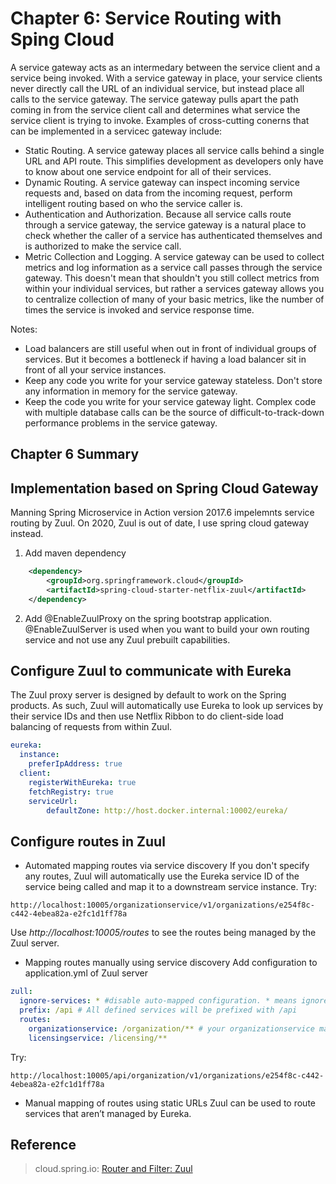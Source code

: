 # Chapter 6: Service Routing with Sping Cloud
A service gateway acts as an intermedary between the service client and a service being invoked. With a service gateway in place, your service clients never directly call the URL of an individual service, but instead place all calls to the service gateway. The service gateway pulls apart the path coming in from the service client call and determines what service the service client is trying to invoke.
Examples of cross-cutting conerns that can be implemented in a servicec gateway include:
- Static Routing. A service gateway places all service calls behind a single URL and API route. This simplifies development as developers only have to know about one service endpoint for all of their services.
- Dynamic Routing. A service gateway can inspect incoming service requests and, based on data from the incoming request, perform intelligent routing based on who the service caller is.
- Authentication and Authorization. Because all service calls route through a service gateway, the service gateway is a natural place to check whether the caller of a service has authenticated themselves and is authorized to make the service call.
- Metric Collection and Logging. A service gateway can be used to collect metrics and log information as a service call passes through the service gateway. This doesn't mean that shouldn't you still collect metrics from within your individual services, but rather a services gateway allows you to centralize collection of many of your basic metrics, like the number of times the service is invoked and service response time.

Notes:
- Load balancers are still useful when out in front of individual groups of services. But it becomes a bottleneck if having a load balancer sit in front of all your service instances.
- Keep any code you write for your service gateway stateless. Don't store any information in memory for the service gateway.
- Keep the code you write for your service gateway light. Complex code with multiple database calls can be the source of difficult-to-track-down performance problems in the service gateway.

## Chapter 6 Summary

## Implementation based on Spring Cloud Gateway
Manning Spring Microservice in Action version 2017.6 impelemnts service routing by Zuul. On 2020, Zuul is out of date, I use spring cloud gateway instead.
1. Add maven dependency
```xml
	<dependency>
		<groupId>org.springframework.cloud</groupId>
		<artifactId>spring-cloud-starter-netflix-zuul</artifactId>
	</dependency>
```
2. Add @EnableZuulProxy on the spring bootstrap application. @EnableZuulServer is used when you want to build your own routing service and not use any Zuul prebuilt capabilities.

## Configure Zuul to communicate with Eureka
The Zuul proxy server is designed by default to work on the Spring products. As such, Zuul will automatically use Eureka to look up services by their service IDs and then use Netflix Ribbon to do client-side load balancing of requests from within Zuul.
```yml
eureka:
  instance:
    preferIpAddress: true
  client:
    registerWithEureka: true
    fetchRegistry: true
    serviceUrl:
        defaultZone: http://host.docker.internal:10002/eureka/
```

## Configure routes in Zuul
- Automated mapping routes via service discovery
If you don't specify any routes, Zuul will automatically use the Eureka service ID of the service being called and map it to a downstream service instance. Try:
```console
http://localhost:10005/organizationservice/v1/organizations/e254f8c-c442-4ebea82a-e2fc1d1ff78a
```
Use *http://localhost:10005/routes* to see the routes being managed by the Zuul server.
- Mapping routes manually using service discovery
Add configuration to application.yml of Zuul server
```yml
zull:
  ignore-services: * #disable auto-mapped configuration. * means ignore all. You can use comma-separated list of Eureka service-IDs.
  prefix: /api # All defined services will be prefixed with /api
  routes:
    organizationservice: /organization/** # your organizationservice mapped to the organization endpoint respectively
	licensingservice: /licensing/**
```
Try:
```console
http://localhost:10005/api/organization/v1/organizations/e254f8c-c442-4ebea82a-e2fc1d1ff78a
```
- Manual mapping of routes using static URLs
Zuul can be used to route services that aren’t managed by Eureka. 

## Reference
> cloud.spring.io: [Router and Filter: Zuul](https://cloud.spring.io/spring-cloud-netflix/multi/multi__router_and_filter_zuul.html)


 
